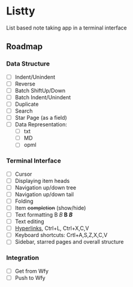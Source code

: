 # Listty
List based note taking app in a terminal interface

## Roadmap

### Data Structure
- [ ] Indent/Unindent
- [ ] Reverse
- [ ] Batch ShiftUp/Down
- [ ] Batch Indent/Unindent
- [ ] Duplicate
- [ ] Search
- [ ] Star Page (as a field)
- [ ] Data Representation:
	- [ ] txt
	- [ ] MD
	- [ ] opml
	
### Terminal Interface
- [ ] Cursor
- [ ] Displaying item heads
- [ ] Navigation up/down tree
- [ ] Navigation up/down tail
- [ ] Folding
- [ ] Item ~~completion~~ (show/hide)
- [ ] Text formatting B *B* **B** ***B***
- [ ] Text editing
- [ ] [Hyperlinks](https://github.com/kepler471/listty), Ctrl+L, Ctrl+X,C,V
- [ ] Keyboard shortcuts: Crtl+A,S,Z,X,C,V
- [ ] Sidebar, starred pages and overall structure

### Integration
- [ ] Get from Wfy
- [ ] Push to Wfy
